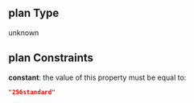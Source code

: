 ## plan Type

unknown

## plan Constraints

**constant**: the value of this property must be equal to:

```json
"256standard"
```
